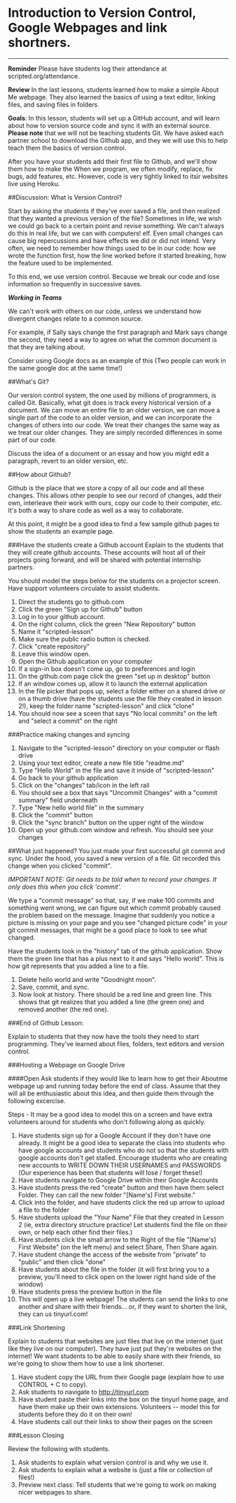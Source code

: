 # Introduction to Version Control, Google Webpages and link shortners.

-----------------
**Reminder** Please have students log their attendance at scripted.org/attendance.

**Review** In the last lessons, students learned how to make a simple About Me webpage. They also learned the basics of using a text editor, linking files, and saving files in folders.

**Goals**: In this lesson, students will set up a GitHub account, and will learn about how to version source code and sync it with an external source.  **Please note** that we will not be teaching students Git.  We have asked each partner school to download the Github app, and they we will use this to help teach them the basics of version control.  

After you have your students add their first file to Github, and we'll show them how to make the
When we program, we often modify, replace, fix bugs, add features, etc. However, code is very tightly linked to itsir websites live using Heroku.


##Discussion: What is Version Control?

Start by asking the students if they've ever saved a file, and then realized that they wanted a previous version of the file? Sometimes in life, we wish we could go back to a certain point and revise something. We can't always do this in real life, but we can with computers!
elf. Even small changes can cause big repercussions and have effects we did or did not intend. Very often, we need to remember how things used to be in our code: how we wrote the function first, how the line worked before it started breaking, how the feature used to be implemented. 

To this end, we use version control. Because we break our code and lose information so frequently in successive saves.

***Working in Teams***

We can't work with others on our code, unless we understand how divergent changes relate to a common source. 

For example, if Sally says change the first paragraph and Mark says change the second, they need a way to agree on what the common document is that they are talking about.  

Consider using Google docs as an example of this (Two people can work in the same google doc at the same time!)

##What's Git?

Our version control system, the one used by millions of programmers, is called Git. Basically, what git does is track every historical version of a document. We can move an entire file to an older version, we can move a single part of the code to an older version, and we can incorporate the changes of others into our code. We treat their changes the same way as we treat our older changes. They are simply recorded differences in some part of our code.

Discuss the idea of a document or an essay and how you might edit a paragraph, revert to an older version, etc.

##How about Github?

Github is the place that we store a copy of all our code and all these changes. This allows other people to see our record of changes, add their own, interleave their work with ours, copy our code to their computer, etc. It's both a way to share code as well as a way to collaborate.

At this point, it might be a good idea to find a few sample github pages to show the students an example page.

###Have the students create a Github account
Explain to the students that they will create github accounts. These accounts will host all of their projects going forward, and will be shared with potential internship partners.

You should model the steps below for the students on a projector screen. Have support volunteers circulate to assist students.

1. Direct the students go to github.com
2. Click the green "Sign up for Github" button
3. Log in to your github account.
4. On the right column, click the green "New Repository" button
5. Name it "scripted-lesson"
6. Make sure the public radio button is checked.
7. Click "create repository"
8. Leave this window open.
9. Open the Github application on your computer
10. If a sign-in box doesn't come up, go to preferences and login
11. On the github.com page click the green "set up in desktop" button
12. If an window comes up, allow it to launch the external application
13. In the file picker that pops up, select a folder either on a shared drive or on a thumb drive (have the students use the file they created in lesson 2!), keep the folder name "scripted-lesson"  and click "clone"
14. You should now see a sceen that says "No local commits" on the left and "select a commit" on the right

###Practice making changes and syncing
1. Navigate to the "scripted-lesson" directory on your computer or flash drive
2. Using your text editor, create a new file title "readme.md"
3. Type "Hello World" in the file and save it inside of "scripted-lesson"
4. Go back to your github application
5. Click on the "changes" tab/icon in the left rail
6. You should see a box that says "Uncommit Changes" with a "commit summary" field underneath
7. Type "New hello world file" in the summary
8. Click the "commit" button
9. Click the "sync branch" button on the upper right of the window
10. Open up your github.com window and refresh. You should see your changes

##What just happened?
You just made your first successful git commit and sync. Under the hood, you saved a new version of a file. Git recorded this change when you clicked "commit". 

*IMPORTANT NOTE: Git needs to be told when to record your changes. It only does this when you click 'commit'.*

We type a "commit message" so that, say, if we make 100 commits and something went wrong, we can figure out which commit probably caused the problem based on the message. Imagine that suddenly you notice a picture is missing on your page and you see "changed picture code" in your git commit messages, that might be a good place to look to see what changed.

Have the students look in the "history" tab of the github application. Show them the green line that has a plus next to it and says "Hello world". This is how git represents that you added a line to a file.

1. Delete hello world and write "Goodnight moon". 
2. Save, commit, and sync.
3. Now look at history. There should be a red line and green line. This shows that git realizes that you added a line (the green one) and removed another (the red one).

###End of Github Lesson:

Explain to students that they now have the tools they need to start programming. They've learned about files, folders, text editors and version control. 

###Hosting a Webpage on Google Drive

####Open
	Ask students if they would like to learn how to get their Aboutme webpage up and running today before the end of class.
	Assume that they will all be enthusiastic about this idea, and then guide them through the following excercise.
	
Steps - It may be a good idea to model this on a screen and have extra volunteers around for students who don't following along as quickly.

1. Have students sign up for a Google Account if they don't have one already.  It might be a good idea to separate the class into students who have google accounts and students who do not so that the students with google accounts don't get stalled.  Encourage students who are creating new accounts to WRITE DOWN THEIR USERNAMES and PASSWORDS (Our experience has been that students will lose / forget these!)
2. Have students navigate to Google Drive within their Google Accounts
3. Have students press the red "create" button and then have them select Folder. They can call the new folder "[Name's] First website."
4. Click into the folder, and have students click the red up arrow to upload a file to the folder
5. Have students upload the "Your Name" File that they created in Lesson 2 (ie, extra directory structure practice! Let students find the file on their own, or help each other find their files.)
6. Have students click the small arrow to the Right of the file "[Name's] First Website" (on the left menu) and select Share, Then Share again.
7. Have student change the access of the website from "private" to "public" and then click "done"
8. Have students about the file in the folder (it will first bring you to a preview, you'll need to click open on the lower right hand side of the window)
9. Have students press the preview button in the file
10. This will open up a live webpage!  The students can send the links to one another and share with their friends… or, if they want to shorten the link, they can us tinyurl.com!

###Link Shortening

Explain to students that websites are just files that live on the internet (just like they live on our computer).  They have just put they're websites on the internet!  We want students to be able to easily share with their friends, so we're going to show them how to use a link shortener.

1. Have student copy the URL from their Google page (explain how to use CONTROL + C to copy).
2. Ask students to navigate to http://tinyurl.com
3. Have student paste their links into the box on the tinyurl home page, and have them make up their own extensions. Volunteers -- model this for students before they do it on their own!
4. Have students call out their links to show their pages on the screen

###Lesson Closing

Review the following with students.

1. Ask students to explain what version control is and why we use it.
2. Ask students to explain what a website is (just a file or collection of files!)
3. Preview next class: Tell students that we're going to work on making nicer webpages to share.

